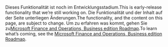 <span data-ttu-id="3399d-101">Dieses Funktionalität ist noch im Entwicklungsstadium.</span><span class="sxs-lookup"><span data-stu-id="3399d-101">This is early-release functionality that we’re still working on.</span></span> <span data-ttu-id="3399d-102">Die Funktionalität und der Inhalt auf der Seite unterliegen Änderungen.</span><span class="sxs-lookup"><span data-stu-id="3399d-102">The functionality, and the content on this page, are subject to change.</span></span> <span data-ttu-id="3399d-103">Um zu erfahren was kommt, gehen Sie zu[Microsoft Finance and Operations, Business edition Roadmap](https://go.microsoft.com/fwlink/?linkid=842139).</span><span class="sxs-lookup"><span data-stu-id="3399d-103">To learn what’s coming, see the [Microsoft Finance and Operations, Business edition Roadmap](https://go.microsoft.com/fwlink/?linkid=842139).</span></span>